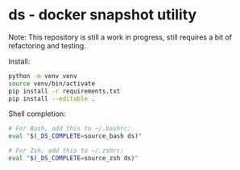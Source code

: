 # ds - docker snapshot utility

Note: This repository is still a work in progress, still requires a bit of refactoring and testing.

Install:
```bash
python -m venv venv
source venv/bin/activate
pip install -r requirements.txt
pip install --editable .
```

Shell completion:
```bash
# For Bash, add this to ~/.bashrc:
eval "$(_DS_COMPLETE=source_bash ds)"

# For Zsh, add this to ~/.zshrc:
eval "$(_DS_COMPLETE=source_zsh ds)"
```